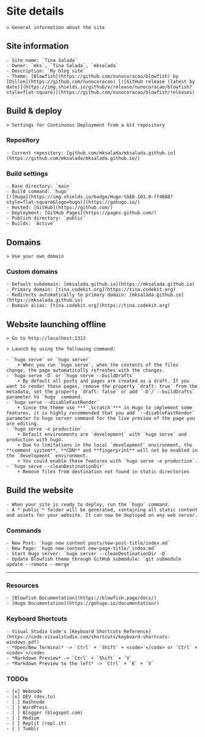 # Site details

    > General information about the site

## Site information

    - Site name: `Tina Salada`
    - Owner: `mks`, `Tina Salada`, `mksalada`
    - Description: `My blog site`
    - Theme: [Blowfish](https://github.com/nunocoracao/blowfish) by [Dillon](https://github.com/nunocoracao) [![GitHub release (latest by date)](https://img.shields.io/github/v/release/nunocoracao/blowfish?style=flat-square)](https://github.com/nunocoracao/blowfish/releases)

## Build & deploy

    > Settings for Continuous Deployment from a Git repository

### Repository

    - Current repository: [github.com/mksalada/mksalada.github.io](https://github.com/mksalada/mksalada.github.io/)

### Build settings

    - Base directory: `main`
    - Build command: `hugo`
    [![Hugo](https://img.shields.io/badge/Hugo-%5E0.101.0-ff4088?style=flat-square&logo=hugo)](https://gohugo.io/)
    - Hosted: [GitHub](https://github.com/)
    - Deployment: [GitHub Pages](https://pages.github.com/)
    - Publish directory: `public`
    - Builds: `Active`

## Domains

    > Use your own domain

### Custom domains

    - Default subdomain: [mksalada.github.io](https://mksalada.github.io)
    - Primary domain: [tina.codekit.org](https://tina.codekit.org)
    - Redirects automatically to primary domain: [mksalada.github.io](https://mksalada.github.io)
    - Domain alias: [tina.codekit.org](https://tina.codekit.org)

## Website launching offline

    > Go to http://localhost:1313

    > Launch by using the following command:

    - `hugo serve` or `hugo server`
        + When you run `hugo serve`, when the contents of the files change, the page automatically refreshes with the changes.
    - `hugo serve -D` or `hugo serve --buildDrafts`
        + By default all posts and pages are created as a draft. If you want to render these pages, remove the property `draft: true` from the metadata, set the property `draft: false` or add `-D`/`--buildDrafts` parameter to `hugo` command.
    - `hugo serve --disableFastRender`
        + Since the theme use ***`.Scratch`*** in Hugo to implement some features, it is highly recommended that you add `--disableFastRender` parameter to hugo server command for the live preview of the page you are editing.
    - `hugo serve -e production`
        + Default environments are `development` with `hugo serve` and production with hugo.
        + Due to limitations in the local `development` environment, the **comment system**, **CDN** and **fingerprint** will not be enabled in the `development` environment.
        + You could enable these features with `hugo serve -e production`.
    - `hugo serve --cleanDestinationDir`
        + Remove files from destination not found in static directories

## Build the website

    - When your site is ready to deploy, run the `hugo` command.
    - A *`public`* folder will be generated, containing all static content and assets for your website. It can now be deployed on any web server.

### Commands

    - New Post: `hugo new content posts/new-post-title/index.md`
    - New Page: `hugo new content new-page-title/_index.md`
    - Start Hugo server: `hugo server --cleanDestinationDir -D`
    - Update Blowfish theme through GitHub submodule: `git submodule update --remote --merge`

***

### Resources

    - [Blowfish Documentation](https://blowfish.page/docs/)
    - [Hugo Documentation](https://gohugo.io/documentation/)

### Keyboard Shortcuts

    - Visual Studio Code's [Keyboard Shortcuts Reference](https://code.visualstudio.com/shortcuts/keyboard-shortcuts-windows.pdf)
    - *Open/New Terminal* -> `Ctrl` + `Shift` + <code>`</code> or `Ctrl` + <code>`</code>
    - *Markdown Preview* -> `Ctrl` + `Shift` + `V`
    - *Markdown Preview to the left* -> `Ctrl` + `K` + `V`

### TODOs

    - [x] Webnode
    - [x] DEV (dev.to)
    - [ ] Hashnode
    - [ ] WordPress
    - [ ] Blogger (blogspot.com)
    - [ ] Medium
    - [ ] Replit (repl.it)
    - [ ] Tumblr
